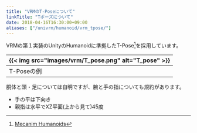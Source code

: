 ```yaml
---
title: "VRMのT-Poseについて"
linkTitle: "Tポーズについて"
date: 2018-04-16T16:30:00+09:00
aliases: ["/univrm/humanoid/vrm_tpose/"]
---
```


VRMの第１実装のUnityのHumanoidに準拠したT-Pose[^tpose]を採用しています。

|{{< img src="images/vrm/T_pose.png" alt="T_pose" >}}|
|-----|
|T-Poseの例|

胴体と頭・足については自明ですが、腕と手の指についても規約があります。

* 手の平は下向き
* 親指は水平でXZ平面(上から見て)45度

[^tpose]: [Mecanim Humanoids](https://blogs.unity3d.com/jp/2014/05/26/mecanim-humanoids/)
